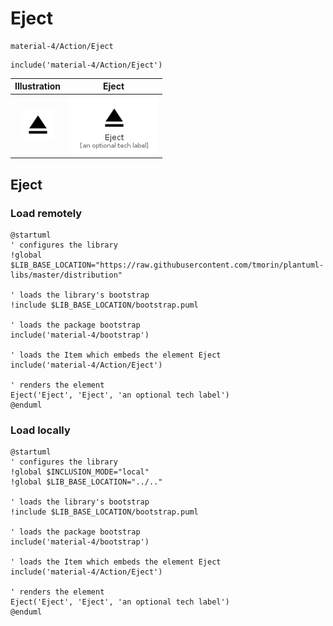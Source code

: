 # Eject


```text
material-4/Action/Eject
```

```text
include('material-4/Action/Eject')
```



| Illustration | Eject |
| :---: | :---: |
| ![illustration for Illustration](../../material-4/Action/Eject.png) | ![illustration for Eject](../../material-4/Action/Eject.Local.png) |




## Eject

### Load remotely
```plantuml
@startuml
' configures the library
!global $LIB_BASE_LOCATION="https://raw.githubusercontent.com/tmorin/plantuml-libs/master/distribution"

' loads the library's bootstrap
!include $LIB_BASE_LOCATION/bootstrap.puml

' loads the package bootstrap
include('material-4/bootstrap')

' loads the Item which embeds the element Eject
include('material-4/Action/Eject')

' renders the element
Eject('Eject', 'Eject', 'an optional tech label')
@enduml
```

### Load locally
```plantuml
@startuml
' configures the library
!global $INCLUSION_MODE="local"
!global $LIB_BASE_LOCATION="../.."

' loads the library's bootstrap
!include $LIB_BASE_LOCATION/bootstrap.puml

' loads the package bootstrap
include('material-4/bootstrap')

' loads the Item which embeds the element Eject
include('material-4/Action/Eject')

' renders the element
Eject('Eject', 'Eject', 'an optional tech label')
@enduml
```

